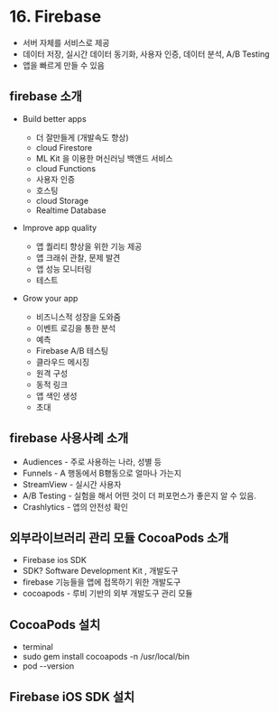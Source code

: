# 16. Firebase
- 서버 자체를 서비스로 제공
- 데이터 저장, 실시간 데이터 동기화, 사용자 인증, 데이터 분석, A/B Testing
- 앱을 빠르게 만들 수 있음

## firebase 소개
- Build better apps
    - 더 잘만들게 (개발속도 향상)
    - cloud Firestore
    - ML Kit 을 이용한 머신러닝 백앤드 서비스
    - cloud Functions
    - 사용자 인증
    - 호스팅
    - cloud Storage
    - Realtime Database

- Improve app quality
    - 앱 퀄리티 향상을 위한 기능 제공
    - 앱 크래쉬 관찰, 문제 발견
    - 앱 성능 모니터링
    - 테스트

- Grow your app
    - 비즈니스적 성장을 도와줌
    - 이벤트 로깅을 통한 분석
    - 예측
    - Firebase A/B 테스팅
    - 클라우드 메시징
    - 원격 구성
    - 동적 링크
    - 앱 색인 생성
    - 초대

## firebase 사용사례 소개
- Audiences - 주로 사용하는 나라, 성별 등
- Funnels - A 행동에서 B횅동으로 얼마나 가는지
- StreamView - 실시간 사용자
- A/B Testing - 실험을 해서 어떤 것이 더 퍼포먼스가 좋은지 알 수 있음.
- Crashlytics - 앱의 안전성 확인

## 외부라이브러리 관리 모듈 CocoaPods 소개
- Firebase ios SDK
- SDK? Software Development Kit , 개발도구
- firebase 기능들을 앱에 접목하기 위한 개발도구
- cocoapods - 루비 기반의 외부 개발도구 관리 모듈

## CocoaPods 설치
- terminal
- sudo gem install cocoapods -n /usr/local/bin
- pod --version

## Firebase iOS SDK 설치
